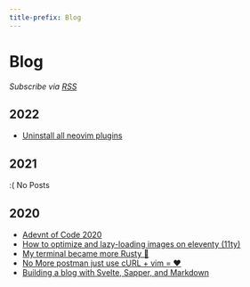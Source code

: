```yaml
---
title-prefix: Blog
---
```


# Blog

_Subscribe via [RSS](https://mahmoudashraf.dev/rss.xml)_

## 2022
- [Uninstall all neovim plugins](/blog/uninstall-all-neovim-plugins "2022-12-02")

## 2021
:( No Posts

## 2020
- [Adevnt of Code 2020](/blog/adevnt-of-code-2020 "2020-12-04")
- [How to optimize and lazy-loading images on eleventy (11ty)](/blog/how-to-optimize-and-lazyloading-images-on-eleventy "2020-09-01")
- [My terminal became more Rusty 🦀](/blog/my-terminal-became-more-rusty "2020-08-21")
- [No More postman just use cURL + vim = ❤](/blog/no-more-postman-just-curl-and-vim "2020-08-20")
- [Building a blog with Svelte, Sapper, and Markdown](/blog/build-a-blog-with-svelte-and-markdown "2020-03-02")
